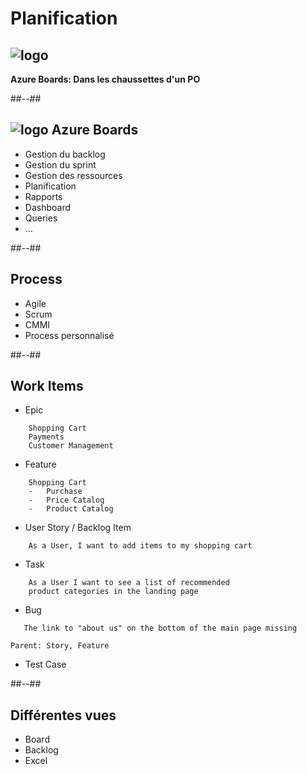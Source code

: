<!-- .slide: class="transition bg-green" -->
# Planification
## ![logo](./assets/images/services/boards/logo.svg)
**Azure Boards: Dans les chaussettes d'un PO**

##--##
## ![logo](./assets/images/services/boards/logo.svg) Azure Boards

- Gestion du backlog
- Gestion du sprint
- Gestion des ressources
- Planification
- Rapports
- Dashboard
- Queries
- ...

##--##
## Process

- Agile                 
- Scrum
- CMMI
- Process personnalisé

##--##
## Work Items

- Epic
```text
    Shopping Cart
    Payments
    Customer Management
```
- Feature
```text
    Shopping Cart
    -   Purchase
    -   Price Catalog
    -   Product Catalog
```        
- User Story / Backlog Item
```text
    As a User, I want to add items to my shopping cart
```    
- Task
```text
    As a User I want to see a list of recommended 
    product categories in the landing page
```    
- Bug
```text
   The link to "about us" on the bottom of the main page missing
```
    Parent: Story, Feature

- Test Case


##--##
## Différentes vues
- Board
- Backlog
- Excel
